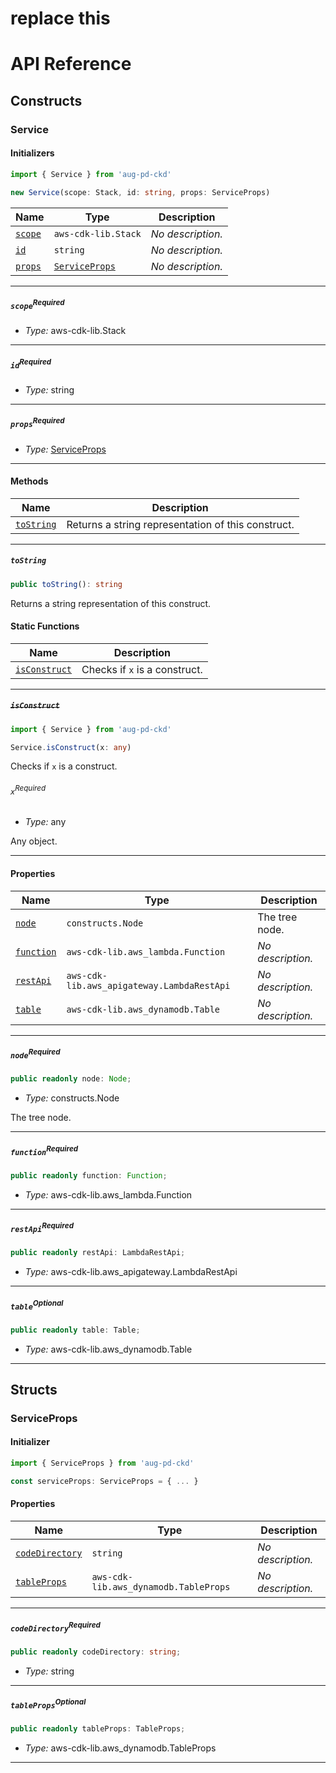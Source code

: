 # replace this
# API Reference <a name="API Reference" id="api-reference"></a>

## Constructs <a name="Constructs" id="Constructs"></a>

### Service <a name="Service" id="aug-pd-ckd.Service"></a>

#### Initializers <a name="Initializers" id="aug-pd-ckd.Service.Initializer"></a>

```typescript
import { Service } from 'aug-pd-ckd'

new Service(scope: Stack, id: string, props: ServiceProps)
```

| **Name** | **Type** | **Description** |
| --- | --- | --- |
| <code><a href="#aug-pd-ckd.Service.Initializer.parameter.scope">scope</a></code> | <code>aws-cdk-lib.Stack</code> | *No description.* |
| <code><a href="#aug-pd-ckd.Service.Initializer.parameter.id">id</a></code> | <code>string</code> | *No description.* |
| <code><a href="#aug-pd-ckd.Service.Initializer.parameter.props">props</a></code> | <code><a href="#aug-pd-ckd.ServiceProps">ServiceProps</a></code> | *No description.* |

---

##### `scope`<sup>Required</sup> <a name="scope" id="aug-pd-ckd.Service.Initializer.parameter.scope"></a>

- *Type:* aws-cdk-lib.Stack

---

##### `id`<sup>Required</sup> <a name="id" id="aug-pd-ckd.Service.Initializer.parameter.id"></a>

- *Type:* string

---

##### `props`<sup>Required</sup> <a name="props" id="aug-pd-ckd.Service.Initializer.parameter.props"></a>

- *Type:* <a href="#aug-pd-ckd.ServiceProps">ServiceProps</a>

---

#### Methods <a name="Methods" id="Methods"></a>

| **Name** | **Description** |
| --- | --- |
| <code><a href="#aug-pd-ckd.Service.toString">toString</a></code> | Returns a string representation of this construct. |

---

##### `toString` <a name="toString" id="aug-pd-ckd.Service.toString"></a>

```typescript
public toString(): string
```

Returns a string representation of this construct.

#### Static Functions <a name="Static Functions" id="Static Functions"></a>

| **Name** | **Description** |
| --- | --- |
| <code><a href="#aug-pd-ckd.Service.isConstruct">isConstruct</a></code> | Checks if `x` is a construct. |

---

##### ~~`isConstruct`~~ <a name="isConstruct" id="aug-pd-ckd.Service.isConstruct"></a>

```typescript
import { Service } from 'aug-pd-ckd'

Service.isConstruct(x: any)
```

Checks if `x` is a construct.

###### `x`<sup>Required</sup> <a name="x" id="aug-pd-ckd.Service.isConstruct.parameter.x"></a>

- *Type:* any

Any object.

---

#### Properties <a name="Properties" id="Properties"></a>

| **Name** | **Type** | **Description** |
| --- | --- | --- |
| <code><a href="#aug-pd-ckd.Service.property.node">node</a></code> | <code>constructs.Node</code> | The tree node. |
| <code><a href="#aug-pd-ckd.Service.property.function">function</a></code> | <code>aws-cdk-lib.aws_lambda.Function</code> | *No description.* |
| <code><a href="#aug-pd-ckd.Service.property.restApi">restApi</a></code> | <code>aws-cdk-lib.aws_apigateway.LambdaRestApi</code> | *No description.* |
| <code><a href="#aug-pd-ckd.Service.property.table">table</a></code> | <code>aws-cdk-lib.aws_dynamodb.Table</code> | *No description.* |

---

##### `node`<sup>Required</sup> <a name="node" id="aug-pd-ckd.Service.property.node"></a>

```typescript
public readonly node: Node;
```

- *Type:* constructs.Node

The tree node.

---

##### `function`<sup>Required</sup> <a name="function" id="aug-pd-ckd.Service.property.function"></a>

```typescript
public readonly function: Function;
```

- *Type:* aws-cdk-lib.aws_lambda.Function

---

##### `restApi`<sup>Required</sup> <a name="restApi" id="aug-pd-ckd.Service.property.restApi"></a>

```typescript
public readonly restApi: LambdaRestApi;
```

- *Type:* aws-cdk-lib.aws_apigateway.LambdaRestApi

---

##### `table`<sup>Optional</sup> <a name="table" id="aug-pd-ckd.Service.property.table"></a>

```typescript
public readonly table: Table;
```

- *Type:* aws-cdk-lib.aws_dynamodb.Table

---


## Structs <a name="Structs" id="Structs"></a>

### ServiceProps <a name="ServiceProps" id="aug-pd-ckd.ServiceProps"></a>

#### Initializer <a name="Initializer" id="aug-pd-ckd.ServiceProps.Initializer"></a>

```typescript
import { ServiceProps } from 'aug-pd-ckd'

const serviceProps: ServiceProps = { ... }
```

#### Properties <a name="Properties" id="Properties"></a>

| **Name** | **Type** | **Description** |
| --- | --- | --- |
| <code><a href="#aug-pd-ckd.ServiceProps.property.codeDirectory">codeDirectory</a></code> | <code>string</code> | *No description.* |
| <code><a href="#aug-pd-ckd.ServiceProps.property.tableProps">tableProps</a></code> | <code>aws-cdk-lib.aws_dynamodb.TableProps</code> | *No description.* |

---

##### `codeDirectory`<sup>Required</sup> <a name="codeDirectory" id="aug-pd-ckd.ServiceProps.property.codeDirectory"></a>

```typescript
public readonly codeDirectory: string;
```

- *Type:* string

---

##### `tableProps`<sup>Optional</sup> <a name="tableProps" id="aug-pd-ckd.ServiceProps.property.tableProps"></a>

```typescript
public readonly tableProps: TableProps;
```

- *Type:* aws-cdk-lib.aws_dynamodb.TableProps

---



